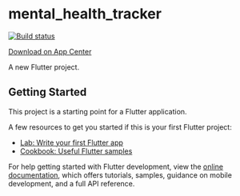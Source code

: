 # mental_health_tracker

[![Build status](https://build.appcenter.ms/v0.1/apps/aecd033e-5334-4f75-a890-2aeed534a904/branches/master/badge)](https://appcenter.ms)

[Download on App Center](https://install.appcenter.ms/orgs/astral-express/apps/mental-health-tracker/distribution_groups/public/releases/1)

A new Flutter project.

## Getting Started

This project is a starting point for a Flutter application.

A few resources to get you started if this is your first Flutter project:

- [Lab: Write your first Flutter app](https://docs.flutter.dev/get-started/codelab)
- [Cookbook: Useful Flutter samples](https://docs.flutter.dev/cookbook)

For help getting started with Flutter development, view the
[online documentation](https://docs.flutter.dev/), which offers tutorials,
samples, guidance on mobile development, and a full API reference.
